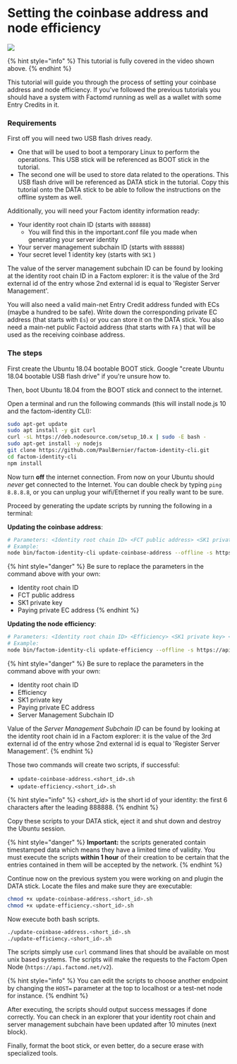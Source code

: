 # Setting the coinbase address and node efficiency

[![](http://img.youtube.com/vi/irlboOrHHcc/0.jpg)](http://www.youtube.com/watch?v=irlboOrHHcc)

{% hint style="info" %}
This tutorial is fully covered in the video shown above.
{% endhint %}

This tutorial will guide you through the process of setting your coinbase address and node efficiency. If you've followed the previous tutorials you should have a system with Factomd running as well as a wallet with some Entry Credits in it. 

### Requirements

First off you will need two USB flash drives ready. 

* One that will be used to boot a temporary Linux to perform the operations. This USB stick will be referenced as BOOT stick in the tutorial.
* The second one will be used to store data related to the operations. This USB flash drive will be referenced as DATA stick in the tutorial. Copy this tutorial onto the DATA stick to be able to follow the instructions on the offline system as well. 

Additionally, you will need your Factom identity information ready:

* Your identity root chain ID \(starts with `888888`\)
  * You will find this in the important.conf file you made when generating your server identity 
* Your server management subchain ID \(starts with `888888`\)
* Your secret level 1 identity key \(starts with `SK1` \)

The value of the server management subchain ID can be found by looking at the identity root chain ID in a Factom explorer: it is the value of the 3rd external id of the entry whose 2nd external id is equal to 'Register Server Management'.

You will also need a valid main-net Entry Credit address funded with ECs \(maybe a hundred to be safe\). Write down the corresponding private EC address \(that starts with `Es`\) or you can store it on the DATA stick. You also need a main-net public Factoid address \(that starts with `FA` \) that will be used as the receiving coinbase address.

### The steps

First create the Ubuntu 18.04 bootable BOOT stick. Google "create Ubuntu 18.04 bootable USB flash drive" if you're unsure how to.

Then, boot Ubuntu 18.04 from the BOOT stick and connect to the internet.

Open a terminal and run the following commands \(this will install node.js 10 and the factom-identity CLI\):

```bash
sudo apt-get update
sudo apt install -y git curl
curl -sL https://deb.nodesource.com/setup_10.x | sudo -E bash -
sudo apt-get install -y nodejs
git clone https://github.com/PaulBernier/factom-identity-cli.git
cd factom-identity-cli
npm install
```

Now turn **off** the internet connection. From now on your Ubuntu should _never_ get connected to the Internet. You can double check by typing `ping 8.8.8.8`, or you can unplug your wifi/Ethernet if you really want to be sure.

Proceed by generating the update scripts by running the following in a terminal:

**Updating the coinbase address**:

```bash
# Parameters: <Identity root chain ID> <FCT public address> <SK1 private key> <Paying private EC address>
# Example:
node bin/factom-identity-cli update-coinbase-address --offline -s https://api.factomd.net/v2 --id 8888889822cf1d5889aa8dc11ad210b67d582812152de568fabc5f8505989c0f --fctaddress FA3HZDE4MdXAthauFoA3aKYpx33U4fT2kAABmfwk7NBqyLT2zed5 --sk1 sk12tdaziBoFyBHG56Ery3bPFFBDpy7Y3VymduGPfoj66cGhH4mHZrw --secaddress Es3ytEKt6t5Jm9juC4kR7EgKQSX8BpRnM4WADtgFoq7j1WgbeEGW
```

{% hint style="danger" %}
Be sure to replace the parameters in the command above with your own:

* Identity root chain ID
* FCT public address
* SK1 private key
* Paying private EC address
{% endhint %}

**Updating the node efficiency**:

```bash
# Parameters: <Identity root chain ID> <Efficiency> <SK1 private key> <Paying private EC address> <Server Management Subchain ID>
# Example:
node bin/factom-identity-cli update-efficiency --offline -s https://api.factomd.net/v2 --id 8888889822cf1d5889aa8dc11ad210b67d582812152de568fabc5f8505989c0f --efficiency 50.1 --sk1 sk12tdaziBoFyBHG56Ery3bPFFBDpy7Y3VymduGPfoj66cGhH4mHZrw --secaddress Es3ytEKt6t5Jm9juC4kR7EgKQSX8BpRnM4WADtgFoq7j1WgbeEGW --smchainid 8888887c01c12c72052f9c99b45782013feadb20c46ca86dc6e3a9730835848a
```

{% hint style="danger" %}
Be sure to replace the parameters in the command above with your own:

* Identity root chain ID
* Efficiency
* SK1 private key
* Paying private EC address
* Server Management Subchain ID

Value of the _Server Management Subchain ID_ can be found by looking at the identity root chain id in a Factom explorer: it is the value of the 3rd external id of the entry whose 2nd external id is equal to 'Register Server Management'.
{% endhint %}

Those two commands will create two scripts, if successful:

* `update-coinbase-address.<short_id>.sh`
* `update-efficiency.<short_id>.sh`

{% hint style="info" %}
 &lt;_short\_id&gt;_ is the short id of your identity: the first 6 characters after the leading 888888. 
{% endhint %}

Copy these scripts to your DATA stick, eject it and shut down and destroy the Ubuntu session. 

{% hint style="danger" %}
 **Important:** the scripts generated contain timestamped data which means they have a limited time of validity. You must execute the scripts **within 1 hour** of their creation to be certain that the entries contained in them will be accepted by the network.
{% endhint %}

Continue now on the previous system you were working on and plugin the DATA stick. Locate the files and make sure they are executable:

```bash
chmod +x update-coinbase-address.<short_id>.sh
chmod +x update-efficiency.<short_id>.sh
```

Now execute both bash scripts. 

```bash
./update-coinbase-address.<short_id>.sh
./update-efficiency.<short_id>.sh
```

The scripts simply use `curl` command lines that should be available on most unix based systems. The scripts will make the requests to the Factom Open Node \(`https://api.factomd.net/v2`\). 

{% hint style="info" %}
You can edit the scripts to choose another endpoint by changing the  `HOST=` parameter at the top to localhost or a test-net node for instance.
{% endhint %}

After executing, the scripts should output success messages if done correctly. You can check in an explorer that your identity root chain and server management subchain have been updated after 10 minutes \(next block\).

Finally, format the boot stick, or even better, do a secure erase with specialized tools. 

